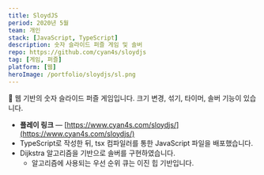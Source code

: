 ```yaml
---
title: SloydJS
period: 2020년 5월
team: 개인
stack: [JavaScript, TypeScript]
description: 숫자 슬라이드 퍼즐 게임 및 솔버
repo: https://github.com/cyan4s/sloydjs
tag: [게임, 퍼즐]
platform: [웹]
heroImage: /portfolio/sloydjs/sl.png
---
```


🧩 웹 기반의 숫자 슬라이드 퍼즐 게임입니다. 크기 변경, 섞기, 타이머, 솔버 기능이 있습니다.

- **플레이 링크** — [https://www.cyan4s.com/sloydjs/](https://www.cyan4s.com/sloydjs/)
- TypeScript로 작성한 뒤, tsx 컴파일러를 통한 JavaScript 파일을 배포했습니다.
- Dijkstra 알고리즘을 기반으로 솔버를 구현하였습니다.
  - 알고리즘에 사용되는 우선 순위 큐는 이진 힙 기반입니다.
